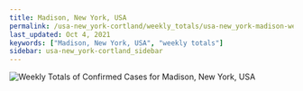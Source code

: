 ```yaml
---
title: Madison, New York, USA
permalink: /usa-new_york-cortland/weekly_totals/usa-new_york-madison-weekly_totals.html
last_updated: Oct 4, 2021
keywords: ["Madison, New York, USA", "weekly totals"]
sidebar: usa-new_york-cortland_sidebar
---
```


![Weekly Totals of Confirmed Cases for Madison, New York, USA](/covid_tracker/images/graphs/usa-new_york-madison-weekly_totals_graph.png)
